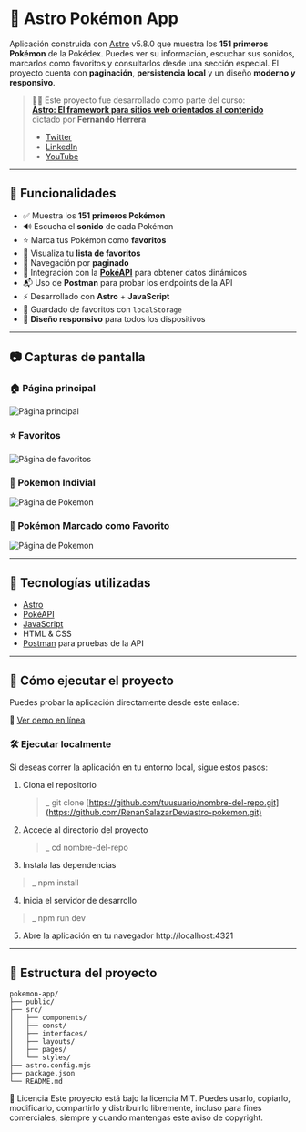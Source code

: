 # 🧩 Astro Pokémon App

Aplicación construida con [Astro](https://astro.build/) v5.8.0 que muestra los **151 primeros Pokémon** de la Pokédex. Puedes ver su información, escuchar sus sonidos, marcarlos como favoritos y consultarlos desde una sección especial. El proyecto cuenta con **paginación**, **persistencia local** y un diseño **moderno y responsivo**.

> 🧑‍🏫 Este proyecto fue desarrollado como parte del curso:  
> **[Astro: El framework para sitios web orientados al contenido](https://www.udemy.com/course/astro-guia-completa/)**  
> dictado por **Fernando Herrera**  
> - [Twitter](https://twitter.com/fernando_her85)  
> - [LinkedIn](https://linkedin.com/in/fernando-herrera-b6b204200/)  
> - [YouTube](https://www.youtube.com/channel/UCuaPTYj15JSkETGnEseaFFg)

---

## 🧠 Funcionalidades

- ✅ Muestra los **151 primeros Pokémon**
- 🔊 Escucha el **sonido** de cada Pokémon
- ⭐ Marca tus Pokémon como **favoritos**
- 📃 Visualiza tu **lista de favoritos**
- 📄 Navegación por **paginado**
- 🧪 Integración con la **[PokéAPI](https://pokeapi.co/api/v2/pokemon/)** para obtener datos dinámicos
- 📬 Uso de **Postman** para probar los endpoints de la API
- ⚡ Desarrollado con **Astro** + **JavaScript**
- 💾 Guardado de favoritos con `localStorage`
- 📱 **Diseño responsivo** para todos los dispositivos

---

## 📷 Capturas de pantalla

### 🏠 Página principal
![Página principal](https://github.com/user-attachments/assets/3cdbfc61-64e6-462e-8f9c-3b2f762476eb)

### ⭐ Favoritos
![Página de favoritos](https://github.com/user-attachments/assets/03a38208-1b26-4e3d-a2b3-1836bf7ef5ab)

### 📸 Pokemon Indivial
![Página de Pokemon](https://github.com/user-attachments/assets/aaeedde5-4e9c-4591-8583-126fb98a114d)

### 💖 Pokémon Marcado como Favorito
![Página de Pokemon](https://github.com/user-attachments/assets/b02a1406-413c-4c2f-a252-856622959992)

---

## 🔧 Tecnologías utilizadas

- [Astro](https://astro.build/)
- [PokéAPI](https://pokeapi.co/)
- [JavaScript](https://developer.mozilla.org/en-US/docs/Web/JavaScript)
- HTML & CSS
- [Postman](https://www.postman.com/) para pruebas de la API

---

## 🚀 Cómo ejecutar el proyecto
Puedes probar la aplicación directamente desde este enlace:

🔗 [Ver demo en línea](https://pokemon-astro-static.netlify.app/)

### 🛠️ Ejecutar localmente
Si deseas correr la aplicación en tu entorno local, sigue estos pasos:

1. Clona el repositorio
   >_ git clone [https://github.com/tuusuario/nombre-del-repo.git](https://github.com/RenanSalazarDev/astro-pokemon.git)
   
2. Accede al directorio del proyecto
   >_ cd nombre-del-repo

3. Instala las dependencias
  >_ npm install

4. Inicia el servidor de desarrollo
  >_ npm run dev

5. Abre la aplicación en tu navegador
   http://localhost:4321

---

## 📁 Estructura del proyecto

```text
pokemon-app/
├── public/
├── src/
│   ├── components/
│   ├── const/
│   ├── interfaces/
│   ├── layouts/
│   ├── pages/
│   └── styles/
├── astro.config.mjs
├── package.json
└── README.md
```

📄 Licencia
Este proyecto está bajo la licencia MIT.
Puedes usarlo, copiarlo, modificarlo, compartirlo y distribuirlo libremente, incluso para fines comerciales, siempre y cuando mantengas este aviso de copyright.
